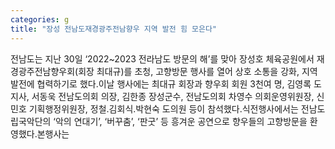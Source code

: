 ```yaml
---
categories: g
title: "장성 전남도재경광주전남향우 지역 발전 힘 모은다"
---
```

전남도는 지난 30일 ‘2022~2023 전라남도 방문의 해’를 맞아 장성호 체육공원에서 재경광주전남향우회(회장 최대규)를 초청, 고향방문 행사를 열어 상호 소통을 강화, 지역 발전에 협력하기로 했다.이날 행사에는 최대규 회장과 향우회 회원 3천여 명, 김영록 도지사, 서동욱 전남도의회 의장, 김한종 장성군수, 전남도의회 차영수 의회운영위원장, 신민호 기획행정위원장, 정철․김회식․박현숙 도의원 등이 참석했다.식전행사에서는 전남도립국악단의 ‘악의 연대기’, ‘버꾸춤’, ‘판굿’ 등 흥겨운 공연으로 향우들의 고향방문을 환영했다.본행사는